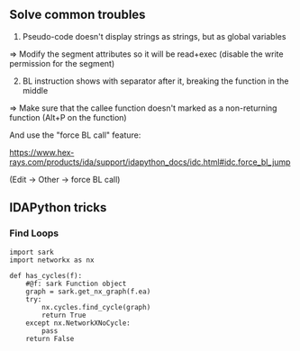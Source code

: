 ## Solve common troubles
1. Pseudo-code doesn't display strings as strings, but as global variables

=> Modify the segment attributes so it will be read+exec (disable the write permission for the segment)

2. BL instruction shows with separator after it, breaking the function in the middle

=> Make sure that the callee function doesn't marked as a non-returning function (Alt+P on the function)

And use the "force BL call" feature:

https://www.hex-rays.com/products/ida/support/idapython_docs/idc.html#idc.force_bl_jump

(Edit -> Other -> force BL call)


## IDAPython tricks

### Find Loops
```
import sark
import networkx as nx

def has_cycles(f):
    #@f: sark Function object
    graph = sark.get_nx_graph(f.ea)
    try:
        nx.cycles.find_cycle(graph)
        return True
    except nx.NetworkXNoCycle:
        pass
    return False
```
